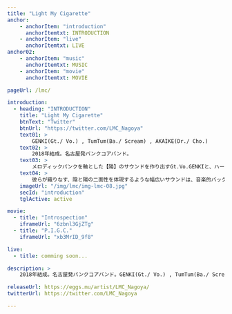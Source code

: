 ```yaml
---
title: "Light My Cigarette"
anchor:
    - anchorItem: "introduction"
      anchorItemtxt: INTRODUCTION
    - anchorItem: "live"
      anchorItemtxt: LIVE
anchor02:
    - anchorItem: "music"
      anchorItemtxt: MUSIC
    - anchorItem: "movie"
      anchorItemtxt: MOVIE

pageUrl: /lmc/

introduction:
  - heading: "INTRODUCTION"
    title: "Light My Cigarette"
    btnText: "Twitter"
    btnUrl: "https://twitter.com/LMC_Nagoya"
    text01: >
        GENKI(Gt./ Vo.) , TumTum(Ba./ Scream) , AKAIKE(Dr./ Cho.)
    text02: >
        2018年結成。名古屋発パンクコアバンド。
    text03: >
        メロディックパンクを軸とした【陽】のサウンドを作り出すGt.Vo.GENKIと、ハードコアを軸とした【陰】のサウンドを作り出すBa.Scream.TumTumに加え、抜群の笑顔で観客を絶頂の渦に巻き込むDr.Cho.AKAIKEで構成される。
    text04: >
        彼らが織りなす、陰と陽の二面性を体現するような幅広いサウンドは、音楽的バックグラウンドの広さが伺える。
    imageUrl: "/img/lmc/img-lmc-08.jpg"
    secId: "introduction"
    tglActive: active

movie:
  - title: "Introspection"
    iframeUrl: "6zbnl3GjZTg"
  - title: "P.I.G.C."
    iframeUrl: "xb3MrID_9f8"

live:
  - title: comming soon...

description: >
    2018年結成。名古屋発パンクコアバンド。GENKI(Gt./ Vo.) , TumTum(Ba./ Scream) , AKAIKE(Dr./ Cho.)からなる3ピースバンド。

releaseUrl: https://eggs.mu/artist/LMC_Nagoya/
twitterUrl: https://twitter.com/LMC_Nagoya

---
```





